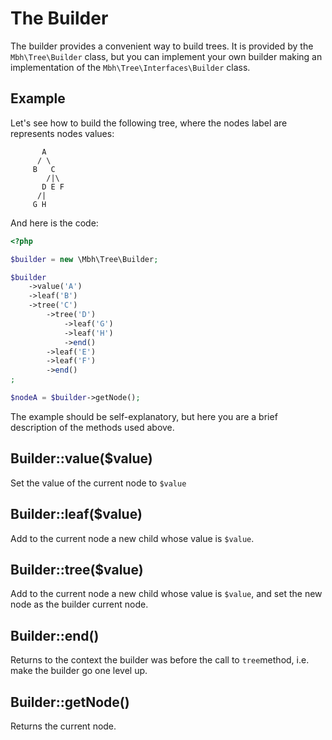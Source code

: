 # The Builder

The builder provides a convenient way to build trees. It is provided by the `Mbh\Tree\Builder` class, but you can implement your own builder making an implementation of the `Mbh\Tree\Interfaces\Builder` class.

## Example

Let's see how to build the following tree, where the nodes label are represents nodes values:

```
       A
      / \
     B   C
        /|\
       D E F
      /|
     G H
```

And here is the code:

```php
<?php

$builder = new \Mbh\Tree\Builder;

$builder
    ->value('A')
    ->leaf('B')
    ->tree('C')
        ->tree('D')
            ->leaf('G')
            ->leaf('H')
            ->end()
        ->leaf('E')
        ->leaf('F')
        ->end()
;

$nodeA = $builder->getNode();
```

The example should be self-explanatory, but here you are a brief description of the methods used above.

## Builder::value($value)

Set the value of the current node to `$value`

## Builder::leaf($value)

Add to the current node a new child whose value is `$value`.

## Builder::tree($value)

Add to the current node a new child whose value is `$value`, and set the new node as the builder current node.

## Builder::end()

Returns to the context the builder was before the call to `tree`method, i.e. make the builder go one level up.

## Builder::getNode()

Returns the current node.
